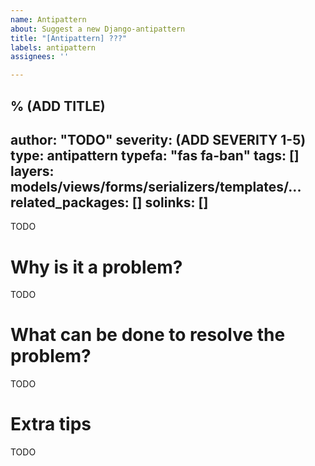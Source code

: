 ```yaml
---
name: Antipattern
about: Suggest a new Django-antipattern
title: "[Antipattern] ???"
labels: antipattern
assignees: ''

---
```


% (ADD TITLE)
---
author: "TODO"
severity: (ADD SEVERITY 1-5)
type: antipattern
typefa: "fas fa-ban"
tags: []
layers: models/views/forms/serializers/templates/...
related_packages: []
solinks: []
---

TODO

# Why is it a problem?

TODO

# What can be done to resolve the problem?

TODO

# Extra tips

TODO
